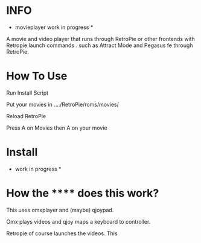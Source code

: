 # INFO

* movieplayer work in progress *

A movie and video player that runs through RetroPie or other frontends with Retropie launch commands . such as Attract Mode and Pegasus fe through RetroPie.

# How To Use 

Run Install Script 

Put your movies in ..../RetroPie/roms/movies/

Reload RetroPie

Press A on Movies then A on your movie 

# Install 

* work in progress *


# How the **** does this work? 

This uses omxplayer and (maybe) qjoypad. 

Omx plays videos and qjoy maps a keyboard to controller.

Retropie of course launches the videos. This 

